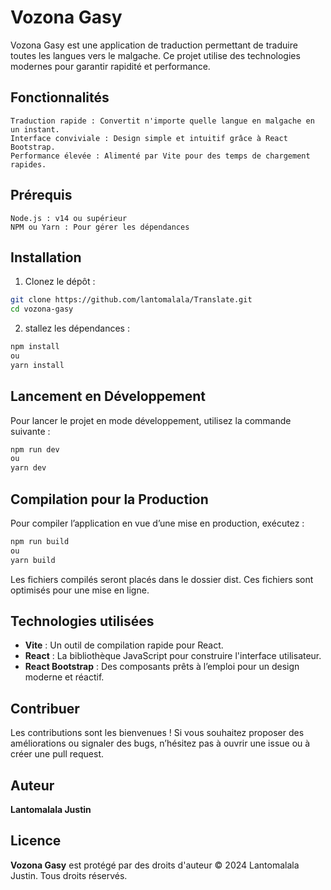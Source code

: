 # Vozona Gasy
Vozona Gasy est une application de traduction permettant de traduire toutes les langues vers le malgache. Ce projet utilise des technologies modernes pour garantir rapidité et performance.

## Fonctionnalités
    Traduction rapide : Convertit n'importe quelle langue en malgache en un instant.
    Interface conviviale : Design simple et intuitif grâce à React Bootstrap.
    Performance élevée : Alimenté par Vite pour des temps de chargement rapides.
## Prérequis
    Node.js : v14 ou supérieur
    NPM ou Yarn : Pour gérer les dépendances
## Installation
1. Clonez le dépôt :
```bash
git clone https://github.com/lantomalala/Translate.git
cd vozona-gasy

```
2. stallez les dépendances :
```bash
npm install 
ou
yarn install
```

## Lancement en Développement
Pour lancer le projet en mode développement, utilisez la commande suivante :

```bash
npm run dev
ou
yarn dev
```
## Compilation pour la Production
Pour compiler l’application en vue d’une mise en production, exécutez :

```bash
npm run build
ou
yarn build
```
Les fichiers compilés seront placés dans le dossier dist. Ces fichiers sont optimisés pour une mise en ligne.

## Technologies utilisées

- **Vite** : Un outil de compilation rapide pour React.
- **React** : La bibliothèque JavaScript pour construire l'interface utilisateur.
- **React Bootstrap** : Des composants prêts à l’emploi pour un design moderne et réactif.

## Contribuer

Les contributions sont les bienvenues ! Si vous souhaitez proposer des améliorations ou signaler des bugs, n’hésitez pas à ouvrir une issue ou à créer une pull request.

## Auteur

**Lantomalala Justin**

## Licence
**Vozona Gasy** est protégé par des droits d'auteur © 2024 Lantomalala Justin. Tous droits réservés.